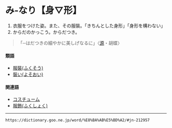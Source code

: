 # み‐なり【身▽形】

1. 衣服をつけた姿。また、その服裝。「きちんとした身形」「身形を構わない」
2. からだのかっこう。からだつき。
>「─はだつきの細やかに美しげなるに」〈[源](https://dictionary.goo.ne.jp/word/%E6%BA%90%E6%B0%8F%E7%89%A9%E8%AA%9E/#jn-69890)・胡蝶〉
        

#### 類語

-   [服裝(ふくそう)](https://dictionary.goo.ne.jp/word/%E6%9C%8D%E8%A3%85/#jn-191782)
-   [裝い(よそおい)](https://dictionary.goo.ne.jp/word/%E8%A3%85%E3%81%84_%28%E3%82%88%E3%81%9D%E3%81%8A%E3%81%84%29/#jn-227830)

#### 関連語

-   [コスチューム](https://dictionary.goo.ne.jp/word/%E3%82%B3%E3%82%B9%E3%83%81%E3%83%A5%E3%83%BC%E3%83%A0/#jn-79240)
-   [服飾(ふくしょく)](https://dictionary.goo.ne.jp/word/%E6%9C%8D%E9%A3%BE/#jn-191719)

---
`https://dictionary.goo.ne.jp/word/%E8%BA%AB%E5%BD%A2/#jn-212957`